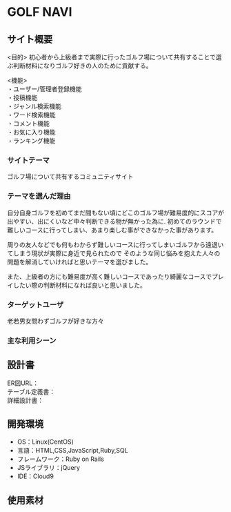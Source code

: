 # GOLF NAVI

## サイト概要
<目的>
初心者から上級者まで実際に行ったゴルフ場について共有することで選ぶ判断材料になりゴルフ好きの人のために貢献する。<br>

<機能><br>
・ユーザー/管理者登録機能<br>
・投稿機能<br>
・ジャンル検索機能<br>
・ワード検索機能<br>
・コメント機能<br>
・お気に入り機能<br>
・ランキング機能<br>


### サイトテーマ
ゴルフ場について共有するコミュニティサイト

### テーマを選んだ理由
 自分自身ゴルフを初めてまだ間もない頃にどこのゴルフ場が難易度的にスコアが出やすい、出にくいなど中々判断できる物が無かった為に.
初めてのラウンドで難しいコースに行ってしまい、あまり楽しむ事ができなかった事があります。

 周りの友人などでも何もわからず難しいコースに行ってしまいゴルフから遠退いてしまう現状が実際に身近で見られたので
そのような同じ悩みを抱えた人々の問題を解消していければと思いテーマを選びました。

 また、上級者の方にも難易度が高く難しいコースであったり綺麗なコースでプレイしたい際の判断材料になれば良いと思いました。

### ターゲットユーザ
老若男女問わずゴルフが好きな方々

### 主な利用シーン


## 設計書　
ER図URL：<br>
テーブル定義書：<br>
詳細設計書：<br>


## 開発環境
- OS：Linux(CentOS)
- 言語：HTML,CSS,JavaScript,Ruby,SQL
- フレームワーク：Ruby on Rails
- JSライブラリ：jQuery
- IDE：Cloud9

## 使用素材

